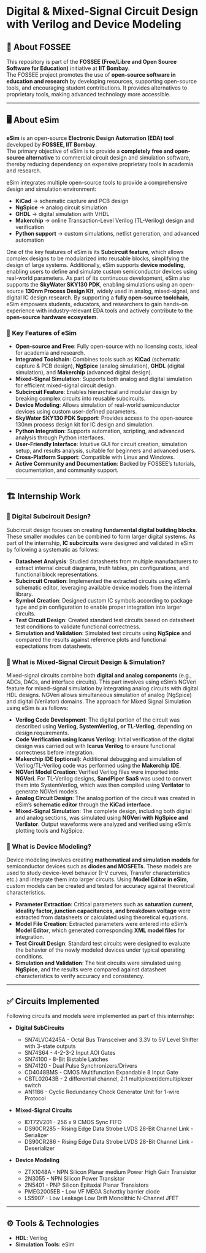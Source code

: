 # Digital & Mixed-Signal Circuit Design with Verilog and Device Modeling  

## 📌 About FOSSEE  
This repository is part of the **FOSSEE (Free/Libre and Open Source Software for Education)** initiative at **IIT Bombay**.  
The FOSSEE project promotes the use of **open-source software in education and research** by developing resources, supporting open-source tools, and encouraging student contributions. It provides alternatives to proprietary tools, making advanced technology more accessible.  

---
 
## 🖥 About eSim  
**eSim** is an open-source **Electronic Design Automation (EDA) tool** developed by **FOSSEE, IIT Bombay**.  
The primary objective of eSim is to provide a **completely free and open-source alternative** to commercial circuit design and simulation software, thereby reducing dependency on expensive proprietary tools in academia and research.  

eSim integrates multiple open-source tools to provide a comprehensive design and simulation environment:  
- **KiCad** → schematic capture and PCB design  
- **NgSpice** → analog circuit simulation  
- **GHDL** → digital simulation with VHDL  
- **Makerchip** → online Transaction-Level Verilog (TL-Verilog) design and verification  
- **Python support** → custom simulations, netlist generation, and advanced automation  

One of the key features of eSim is its **Subcircuit feature**, which allows complex designs to be modularized into reusable blocks, simplifying the design of large systems. Additionally, eSim supports **device modeling**, enabling users to define and simulate custom semiconductor devices using real-world parameters. As part of its continuous development, eSim also supports the **SkyWater SKY130 PDK**, enabling simulations using an open-source **130nm Process Design Kit**, widely used in analog, mixed-signal, and digital IC design research. By supporting a **fully open-source toolchain**, eSim empowers students, educators, and researchers to gain hands-on experience with industry-relevant EDA tools and actively contribute to the **open-source hardware ecosystem**.  

### 🔧 Key Features of eSim  
- **Open-source and Free**: Fully open-source with no licensing costs, ideal for academia and research.  
- **Integrated Toolchain**: Combines tools such as **KiCad** (schematic capture & PCB design), **NgSpice** (analog simulation), **GHDL** (digital simulation), and **Makerchip** (advanced digital design).  
- **Mixed-Signal Simulation**: Supports both analog and digital simulation for efficient mixed-signal circuit design.  
- **Subcircuit Feature**: Enables hierarchical and modular design by breaking complex circuits into reusable subcircuits.  
- **Device Modeling**: Allows simulation of real-world semiconductor devices using custom user-defined parameters.  
- **SkyWater SKY130 PDK Support**: Provides access to the open-source 130nm process design kit for IC design and simulation.  
- **Python Integration**: Supports automation, scripting, and advanced analysis through Python interfaces.  
- **User-Friendly Interface**: Intuitive GUI for circuit creation, simulation setup, and results analysis, suitable for beginners and advanced users.  
- **Cross-Platform Support**: Compatible with Linux and Windows.  
- **Active Community and Documentation**: Backed by FOSSEE’s tutorials, documentation, and community support.  

---

## 🏗 Internship Work  

### 🔹 Digital Subcircuit Design?  
Subcircuit design focuses on creating **fundamental digital building blocks**. These smaller modules can be combined to form larger digital systems. As part of the internship, **IC subcircuits** were designed and validated in eSim by following a systematic  as follows:  

- **Datasheet Analysis**: Studied datasheets from multiple manufacturers to extract internal circuit diagrams, truth tables, pin configurations, and functional block representations.  
- **Subcircuit Creation**: Implemented the extracted circuits using eSim’s schematic editor, leveraging available device models from the internal library.  
- **Symbol Creation**: Designed custom IC symbols according to package type and pin configuration to enable proper integration into larger circuits.  
- **Test Circuit Design**: Created standard test circuits based on datasheet test conditions to validate functional correctness.  
- **Simulation and Validation**: Simulated test circuits using **NgSpice** and compared the results against reference plots and functional expectations from datasheets.  
 

### 🔹 What is Mixed-Signal Circuit Design & Simulation?  
Mixed-signal circuits combine both **digital and analog components** (e.g., ADCs, DACs, and interface circuits). This part involves using eSim’s NGVeri feature for mixed-signal simulation by integrating analog circuits with digital HDL designs. NGVeri allows simultaneous simulation of analog (NgSpice) and digital (Verilator) domains. The approach for Mixed Signal Simulation using eSim is as follows:

- **Verilog Code Development**: The digital portion of the circuit was described using **Verilog, SystemVerilog, or TL-Verilog**, depending on design requirements.  
- **Code Verification using Icarus Verilog**: Initial verification of the digital design was carried out with **Icarus Verilog** to ensure functional correctness before integration.  
- **Makerchip IDE (optional)**: Additional debugging and simulation of Verilog/TL-Verilog code was performed using the **Makerchip IDE**.  
- **NGVeri Model Creation**: Verified Verilog files were imported into **NGVeri**. For TL-Verilog designs, **SandPiper SaaS** was used to convert them into SystemVerilog, which was then compiled using **Verilator** to generate NGVeri models.  
- **Analog Circuit Design**: The analog portion of the circuit was created in eSim’s **schematic editor** through the **KiCad interface**.  
- **Mixed-Signal Simulation**: The complete design, including both digital and analog sections, was simulated using **NGVeri with NgSpice and Verilator**. Output waveforms were analyzed and verified using eSim’s plotting tools and NgSpice.  



### 🔹 What is Device Modeling?  
Device modeling involves creating **mathematical and simulation models** for semiconductor devices such as **diodes and MOSFETs**. These models are used to study device-level behavior (I–V curves, Transfer characteristics etc.) and integrate them into larger circuits. Using **Model Editor in eSim**, custom models can be created and tested for accuracy against theoretical characteristics.

- **Parameter Extraction**: Critical parameters such as **saturation current, ideality factor, junction capacitances, and breakdown voltage** were extracted from datasheets or calculated using theoretical equations.  
- **Model File Creation**: Extracted parameters were entered into eSim’s **Model Editor**, which generated corresponding **XML model files** for integration.  
- **Test Circuit Design**: Standard test circuits were designed to evaluate the behavior of the newly modeled devices under typical operating conditions.  
- **Simulation and Validation**: The test circuits were simulated using **NgSpice**, and the results were compared against datasheet characteristics to verify accuracy and consistency.  

---

## ✅ Circuits Implemented  
Following circuits and models were implemented as part of this internship:  

- **Digital SubCircuits**  
  - SN74LVC4245A - Octal Bus Transceiver and 3.3V to 5V Level Shifter with 3-state outputs  
  - SN74S64 - 4-2-3-2 Input AOI Gates
  - SN74100 - 8-Bit Bistable Latches
  - SN74120 - Dual Pulse Synchronizers/Drivers 
  - CD4048BMS -  CMOS Multifunction Expandable 8 Input Gate
  - CBTL02043B -  2 differential channel, 2:1 multiplexer/demultiplexer switch
  - AN1186 - Cyclic Redundancy Check Generator Unit for 1-wire Protocol

- **Mixed-Signal Circuits**  
  - IDT72V201 - 256 x 9 CMOS Sync FIFO  
  - DS90CR285 - Rising Edge Data Strobe LVDS 28-Bit Channel Link - Serializer 
  - DS90CR286 - Rising Edge Data Strobe LVDS 28-Bit Channel Link - Deserializer 

- **Device Modeling**  
  - ZTX1048A - NPN Silicon Planar medium Power High Gain Transistor
  - 2N3055 - NPN Silicon Power Transistor  
  - 2N5401 - PNP Silicon Epitaxial Planar Transistors
  - PMEG2005EB - Low VF MEGA Schottky barrier diode
  - LS5907 - Low Leakage Low Drift Monolithic N-Channel JFET
 

---

## ⚙️ Tools & Technologies  
- **HDL**: Verilog  
- **Simulation Tools**: eSim  
